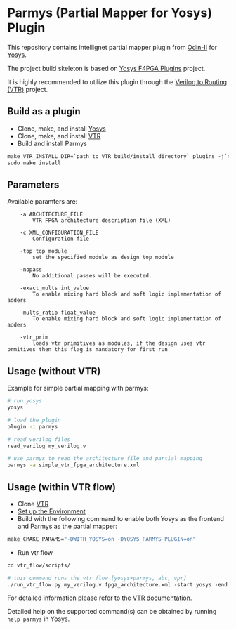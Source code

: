 # Parmys (Partial Mapper for Yosys) Plugin

This repository contains intellignet partial mapper plugin from [Odin-II](https://github.com/verilog-to-routing/vtr-verilog-to-routing/tree/master/ODIN_II) for [Yosys](https://github.com/YosysHQ/yosys.git).

The project build skeleton is based on [Yosys F4PGA Plugins](https://github.com/chipsalliance/yosys-f4pga-plugins.git) project.

It is highly recommended to utilize this plugin through the [Verilog to Routing (VTR)](https://github.com/verilog-to-routing/vtr-verilog-to-routing.git) project.

## Build as a plugin

- Clone, make, and install [Yosys](https://github.com/YosysHQ/yosys.git)
- Clone, make, and install [VTR](https://github.com/verilog-to-routing/vtr-verilog-to-routing.git)
- Build and install Parmys

```makefile
make VTR_INSTALL_DIR=`path to VTR build/install directory` plugins -j`nproc`
sudo make install
```

## Parameters
Available paramters are:
```
    -a ARCHITECTURE_FILE
        VTR FPGA architecture description file (XML)

    -c XML_CONFIGURATION_FILE
        Configuration file

    -top top_module
        set the specified module as design top module

    -nopass
        No additional passes will be executed.

    -exact_mults int_value
        To enable mixing hard block and soft logic implementation of adders

    -mults_ratio float_value
        To enable mixing hard block and soft logic implementation of adders

    -vtr_prim
        loads vtr primitives as modules, if the design uses vtr prmitives then this flag is mandatory for first run
```

## Usage (without VTR)

Example for simple partial mapping with parmys:

```sh
# run yosys
yosys

# load the plugin
plugin -i parmys

# read verilog files
read_verilog my_verilog.v

# use parmys to read the architecture file and partial mapping
parmys -a simple_vtr_fpga_architecture.xml

```

## Usage (within VTR flow)

- Clone [VTR](https://github.com/verilog-to-routing/vtr-verilog-to-routing.git)
- [Set up the Environment](https://docs.verilogtorouting.org/en/latest/BUILDING/#setting-up-your-environment)
- Build with the following command to enable both Yosys as the frontend and Parmys as the partial mapper:
```makefile
make CMAKE_PARAMS="-DWITH_YOSYS=on -DYOSYS_PARMYS_PLUGIN=on"
```
- Run vtr flow

```makefile
cd vtr_flow/scripts/

# this command runs the vtr flow [yosys+parmys, abc, vpr]
./run_vtr_flow.py my_verilog.v fpga_architecture.xml -start yosys -end vpr -mapper parmys
```

For detailed information please refer to the [VTR documentation](https://docs.verilogtorouting.org/en/latest/).

Detailed help on the supported command(s) can be obtained by running `help parmys` in Yosys.
